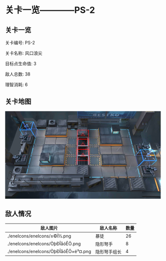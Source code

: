 # 关卡一览————PS-2


## 关卡一览

关卡编号: PS-2

关卡名称: 风口浪尖

目标点生命值: 3

敌人总数: 38

理智消耗: 6


## 关卡地图
![PS-2](./oprMap/PS-2.png)

## 敌人情况

| 敌人图片 | 敌人名称 | 数量  |
|---------|-----|-----|
| ./eneIcons/eneIcons/±©Í½.png| 暴徒  |   26  |
| ./eneIcons/eneIcons/ÒþÐÎåóÊÖ.png| 隐形弩手  |   8  |
| ./eneIcons/eneIcons/ÒþÐÎåóÊÖ×é³¤.png| 隐形弩手组长  |   4  |
